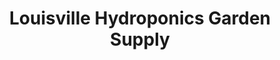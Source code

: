 ---
title: "Louisville Hydroponics Garden Supply"
url: /louisville/louisville-hydroponics-garden-supply/
shop: Garten-Center
---